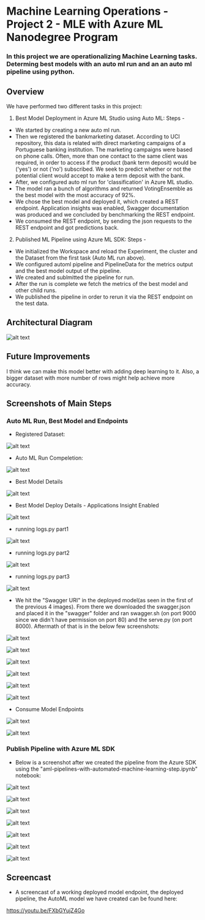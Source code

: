 # Machine Learning Operations - Project 2 - MLE with Azure ML Nanodegree Program

### In this project we are operationalizing Machine Learning tasks. Determing best models with an auto ml run and an an auto ml pipeline using python.

## Overview

We have performed two different tasks in this project:
1. Best Model Deployment in Azure ML Studio using Auto ML:
  Steps -
  - We started by creating a new auto ml run.
  - Then we registered the bankmarketing dataset. According to UCI repository, this data is related with direct marketing campaigns of a Portuguese banking   institution. The marketing campaigns were based on phone calls. Often, more than one contact to the same client was required, in order to access if the product (bank term deposit) would be ('yes') or not ('no') subscribed. We seek to predict whether or not the potential client would accept to make a term deposit with the bank.
  - After, we configured auto ml run for 'classification' in Azure ML studio.
  - The model ran a bunch of algorithms and returned VotingEnsemble as the best model with the most accuracy of 92%.
  - We chose the best model and deployed it, which created a REST endpoint. Application insights was enabled, Swagger documentation was produced and we concluded by benchmarking the REST endpoint.
  - We consumed the REST endpoint, by sending the json requests to the REST endpoint and got predictions back.
  
2. Published ML Pipeline using Azure ML SDK:
  Steps -
  - We initialized the Workspace and reload the Experiment, the cluster and the Dataset from the first task (Auto ML run above).
  - We configured automl pipeline and PipelineData for the metrics output and the best model output of the pipeline.
  - We created and sublmitted the pipeline for run.
  - After the run is complete we fetch the metrics of the best model and other child runs.
  - We published the pipeline in order to rerun it via the REST endpoint on the test data.
 
 ## Architectural Diagram
 
 ![alt text](https://github.com/krishula/nd00333_AZMLND_C2_Machine_Learning_Operations/blob/master/Screenshots/Screen%20Shot%202021-01-09%20at%208.56.02%20PM.png)
 
 ## Future Improvements
 
 I think we can make this model better with adding deep learning to it. Also, a bigger dataset with more number of rows might help achieve more accuracy.
 
 ## Screenshots of Main Steps
 
 ### Auto ML Run, Best Model and Endpoints
 
  - Registered Dataset:
 
  ![alt text](https://github.com/krishula/nd00333_AZMLND_C2_Machine_Learning_Operations/blob/master/Screenshots/Registered%20Dataset.png)
 
  - Auto ML Run Compeletion:
  
  ![alt text](https://github.com/krishula/nd00333_AZMLND_C2_Machine_Learning_Operations/blob/master/Screenshots/Run%20Completed.png)
  
  - Best Model Details
  
  ![alt text](https://github.com/krishula/nd00333_AZMLND_C2_Machine_Learning_Operations/blob/master/Screenshots/Best%20Auto%20ML%20Model%20Deploy.png)
  
  - Best Model Deploy Details - Applications Insight Enabled
  
  ![alt text](https://github.com/krishula/nd00333_AZMLND_C2_Machine_Learning_Operations/blob/master/Screenshots/Best%20Model%20Deploy%20Details.png)
  
  - running logs.py part1
  
  ![alt text](https://github.com/krishula/nd00333_AZMLND_C2_Machine_Learning_Operations/blob/master/Screenshots/logs1.png)
  
  - running logs.py part2
  
  ![alt text](https://github.com/krishula/nd00333_AZMLND_C2_Machine_Learning_Operations/blob/master/Screenshots/logs2.png)
  
  - running logs.py part3
  
  ![alt text](https://github.com/krishula/nd00333_AZMLND_C2_Machine_Learning_Operations/blob/master/Screenshots/logs3.png)
  
  - We hit the "Swagger URI" in the deployed model(as seen in the first of the previous 4 images). From there we downloaded the swagger.json and placed it in the "swagger" folder and ran swagger.sh (on port 9000 since we didn't have permission on port 80) and the serve.py (on port 8000).
  Aftermath of that is in the below few screenshots:
  
  ![alt text](https://github.com/krishula/nd00333_AZMLND_C2_Machine_Learning_Operations/blob/master/Screenshots/swagger1.png)
  
  
  ![alt text](https://github.com/krishula/nd00333_AZMLND_C2_Machine_Learning_Operations/blob/master/Screenshots/Swagger2.png)
  
  
  ![alt text](https://github.com/krishula/nd00333_AZMLND_C2_Machine_Learning_Operations/blob/master/Screenshots/Swagger3.png)
  
  
  ![alt text](https://github.com/krishula/nd00333_AZMLND_C2_Machine_Learning_Operations/blob/master/Screenshots/Swagger4.png)
  
  
  ![alt text](https://github.com/krishula/nd00333_AZMLND_C2_Machine_Learning_Operations/blob/master/Screenshots/Swagger5.png)
  
  
  ![alt text](https://github.com/krishula/nd00333_AZMLND_C2_Machine_Learning_Operations/blob/master/Screenshots/Swagger6.png)
  
  - Consume Model Endpoints
  
  ![alt text](https://github.com/krishula/nd00333_AZMLND_C2_Machine_Learning_Operations/blob/master/Screenshots/endpoints1.png)
  
  
  ![alt text](https://github.com/krishula/nd00333_AZMLND_C2_Machine_Learning_Operations/blob/master/Screenshots/endpoints2.png)
  
  
  ### Publish Pipeline with Azure ML SDK
  
  - Below is a screenshot after we created the pipeline from the Azure SDK using the "aml-pipelines-with-automated-machine-learning-step.ipynb" notebook:
  
  ![alt text](https://github.com/krishula/nd00333_AZMLND_C2_Machine_Learning_Operations/blob/master/Screenshots/Pipeline%20Creation%20using%20Azure%20ML%20SDK.png)
  
  ![alt text](https://github.com/krishula/nd00333_AZMLND_C2_Machine_Learning_Operations/blob/master/Screenshots/Pipeline%20Endpoints.png)
  
  ![alt text](https://github.com/krishula/nd00333_AZMLND_C2_Machine_Learning_Operations/blob/master/Screenshots/Dataset.png)
  
  ![alt text](https://github.com/krishula/nd00333_AZMLND_C2_Machine_Learning_Operations/blob/master/Screenshots/Published%20Pipeline%20Overview.png)
  
  ![alt text](https://github.com/krishula/nd00333_AZMLND_C2_Machine_Learning_Operations/blob/master/Screenshots/Run%20Details.png)
  
  ![alt text](https://github.com/krishula/nd00333_AZMLND_C2_Machine_Learning_Operations/blob/master/Screenshots/Experiments.png)
  
  ![alt text](https://github.com/krishula/nd00333_AZMLND_C2_Machine_Learning_Operations/blob/master/Screenshots/Screen%20Shot%202021-01-10%20at%201.55.59%20AM.png)
  
  ## Screencast
  
   - A screencast of a working deployed model endpoint, the deployed pipeline, the AutoML model  we have created can be found here:
  
  https://youtu.be/FXbGYujZ4Go
  
  
  

